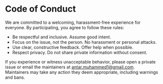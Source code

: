 # Code of Conduct

We are committed to a welcoming, harassment-free experience for everyone. By participating, you agree to follow these rules:

- Be respectful and inclusive. Assume good intent.
- Focus on the issue, not the person. No harassment or personal attacks.
- Use clear, constructive feedback. Offer help when possible.
- Respect privacy. Do not share private information without consent.

If you experience or witness unacceptable behavior, please open a private issue or email the maintainers at antar.muhammed1@gmail.com. Maintainers may take any action they deem appropriate, including warnings and bans.
